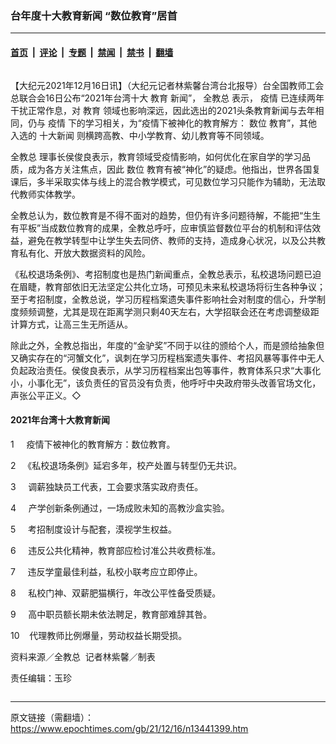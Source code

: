 ### 台年度十大教育新闻 “数位教育”居首

---

#### [首页](../../../..?n13441399) &nbsp;|&nbsp; [评论](../../../../../epoch-comment?n13441399) &nbsp;|&nbsp; [专题](../../../../../epoch-special?n13441399) &nbsp;|&nbsp; [禁闻](../../../../../epoch-news?n13441399) &nbsp;|&nbsp; [禁书](../../../../../books?n13441399) &nbsp;|&nbsp; [翻墙](https://github.com/gfw-breaker/nogfw/blob/master/README.md?n13441399)


<div class="column" id="artbody" itemprop="articleBody">
 <!-- article content begin -->
 <p>
  【大纪元2021年12月16日讯】（大纪元记者林紫馨台湾台北报导）台全国教师工会总联合会16日公布“2021年台湾十大
  <ok href="https://www.epochtimes.com/gb/tag/%E6%95%99%E8%82%B2.html">
   教育
  </ok>
  新闻”，
  <ok href="https://www.epochtimes.com/gb/tag/%E5%85%A8%E6%95%99%E6%80%BB.html">
   全教总
  </ok>
  表示，
  <ok href="https://www.epochtimes.com/gb/tag/%E7%96%AB%E6%83%85.html">
   疫情
  </ok>
  已连续两年干扰正常作息，对
  <ok href="https://www.epochtimes.com/gb/tag/%E6%95%99%E8%82%B2.html">
   教育
  </ok>
  领域也影响深远，因此选出的2021头条教育新闻与去年相同，仍与
  <ok href="https://www.epochtimes.com/gb/tag/%E7%96%AB%E6%83%85.html">
   疫情
  </ok>
  下的学习相关，为“疫情下被神化的教育解方：
  <ok href="https://www.epochtimes.com/gb/tag/%E6%95%B0%E4%BD%8D.html">
   数位
  </ok>
  教育”，其他入选的
  <ok href="https://www.epochtimes.com/gb/tag/%E5%8D%81%E5%A4%A7%E6%96%B0%E9%97%BB.html">
   十大新闻
  </ok>
  则横跨高教、中小学教育、幼儿教育等不同领域。
 </p>
 <p>
  <ok href="https://www.epochtimes.com/gb/tag/%E5%85%A8%E6%95%99%E6%80%BB.html">
   全教总
  </ok>
  理事长侯俊良表示，教育领域受疫情影响，如何优化在家自学的学习品质，成为各方关注焦点，因此
  <ok href="https://www.epochtimes.com/gb/tag/%E6%95%B0%E4%BD%8D.html">
   数位
  </ok>
  教育有被“神化”的疑虑。他指出，世界各国复课后，多半采取实体与线上的混合教学模式，可见数位学习只能作为辅助，无法取代教师实体教学。
 </p>
 <p>
  全教总认为，数位教育是不得不面对的趋势，但仍有许多问题待解，不能把“生生有平板”当成数位教育的成果，全教总呼吁，应审慎监督数位平台的机制和评估效益，避免在教学转型中让学生失去同侪、教师的支持，造成身心状况，以及公共教育私有化、开放大数据资料的风险。
 </p>
 <p>
  《私校退场条例》、考招制度也是热门新闻重点，全教总表示，私校退场问题已迫在眉睫，教育部依旧无法坚定公共化立场，可预见未来私校退场将衍生各种争议；至于考招制度，全教总说，学习历程档案遗失事件影响社会对制度的信心，升学制度频频调整，尤其是现在距离学测只剩40天左右，大学招联会还在考虑调整级距计算方式，让高三生无所适从。
 </p>
 <p>
  除此之外，全教总指出，年度的“金驴奖”不同于以往的颁给个人，而是颁给抽象但又确实存在的“河蟹文化”，讽刺在学习历程档案遗失事件、考招风暴等事件中无人负起政治责任。侯俊良表示，从学习历程档案出包等事件，教育体系只求“大事化小，小事化无”，该负责任的官员没有负责，他呼吁中央政府带头改善官场文化，声张公平正义。◇
 </p>
 <h4>
  2021年台湾十大教育新闻
 </h4>
 <p>
  1     疫情下被神化的教育解方：数位教育。
 </p>
 <p>
  2   《私校退场条例》延宕多年，校产处置与转型仍无共识。
 </p>
 <p>
  3     调薪独缺员工代表，工会要求落实政府责任。
 </p>
 <p>
  4     产学创新条例通过，一场成败未知的高教沙盒实验。
 </p>
 <p>
  5     考招制度设计与配套，漠视学生权益。
 </p>
 <p>
  6     违反公共化精神，教育部应检讨准公共收费标准。
 </p>
 <p>
  7     违反学童最佳利益，私校小联考应立即停止。
 </p>
 <p>
  8     私校门神、双薪肥猫横行，年改公平性备受质疑。
 </p>
 <p>
  9     高中职员额长期未依法聘足，教育部难辞其咎。
 </p>
 <p>
  10    代理教师比例爆量，劳动权益长期受损。
 </p>
 <p>
  资料来源／全教总  记者林紫馨／制表
 </p>
 <p>
  责任编辑：玉珍
 </p>
 <!-- article content end -->
</div>


---

原文链接（需翻墙）：https://www.epochtimes.com/gb/21/12/16/n13441399.htm